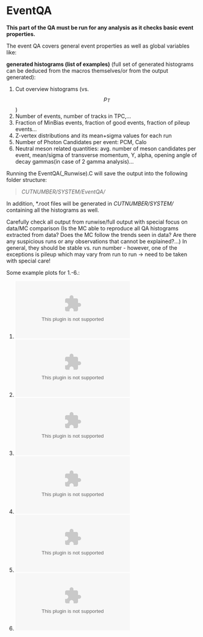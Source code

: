 # EventQA

**This part of the QA must be run for any analysis as it checks basic event properties.**

The event QA covers general event properties as well as global variables like:

**generated histograms (list of examples)** (full set of generated histograms can be deduced from the macros themselves/or from the output generated):
1. Cut overview histograms (vs. $$p_T$$)
2. Number of events, number of tracks in TPC,...
3. Fraction of MinBias events, fraction of good events, fraction of pileup events... 
4. Z-vertex distributions and its mean+sigma values for each run
5. Number of Photon Candidates per event: PCM, Calo
6. Neutral meson related quantities: avg. number of meson candidates per event, mean/sigma of transverse momentum, Y, alpha, opening angle of decay gammas(in case of 2 gamma analysis)...

Running the EventQA(_Runwise).C will save the output into the following folder structure: 
> _CUTNUMBER/SYSTEM/EventQA/_ 

In addition, *.root files will be generated in _CUTNUMBER/SYSTEM/_ containing all the histograms as well.

Carefully check all output from runwise/full output with special focus on data/MC comparison (Is the MC able to reproduce all QA histograms extracted from data? Does the MC follow the trends seen in data? Are there any suspicious runs or any observations that cannot be explained?...) In general, they should be stable vs. run number - however, one of the exceptions is pileup which may vary from run to run -> need to be taken with special care!

Some example plots for 1.-6.:

1. ![](/QA/figures/ClusterQualityCuts_vs_E_LHC12.eps)
2. ![](/QA/figures/hTracksGood-Mean.eps)
3. ![](/QA/figures/hFracWVtxOutside10cm.eps)
4. ![](/QA/figures/hVertexZ-Mean.eps)
5. ![](/QA/figures/hCaloNClustersQA.eps)
6. ![](/QA/figures/hPi0Mass.eps)
